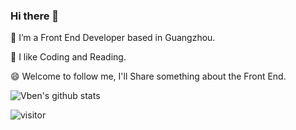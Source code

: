 ### Hi there 👋

<p align="center">
  
🔭 I’m a Front End Developer based in Guangzhou.

🌱 I like Coding and Reading.

😄 Welcome to follow me, I'll Share something about the Front End.

</p>

![Vben's github stats](https://github-readme-stats.vercel.app/api?username=samyzh&show_icons=true&theme=vue&count_private=true)

![visitor](https://visitor-badge.glitch.me/badge?page_id=samyzh)

<!--![Top Langs](https://github-readme-stats.vercel.app/api/top-langs/?username=samyzh)-->

<!--
**samyzh/samyzh** is a ✨ _special_ ✨ repository because its `README.md` (this file) appears on your GitHub profile.

Here are some ideas to get you started:

- 🔭 I’m currently working on ...
- 🌱 I’m currently learning ...
- 👯 I’m looking to collaborate on ...
- 🤔 I’m looking for help with ...
- 💬 Ask me about ...
- 📫 How to reach me: ...
- 😄 Pronouns: ...
- ⚡ Fun fact: ...
-->
